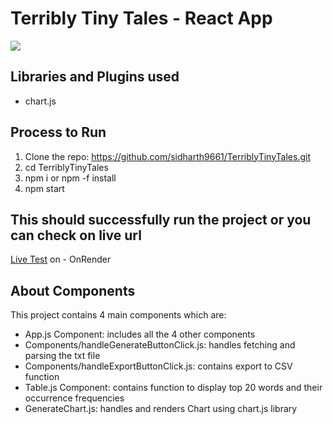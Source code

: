<h1>Terribly Tiny Tales - React App</h1>
<img src="https://github.com/sidharth9661/TerriblyTinyTales/blob/master/public/chart.jpeg">

<h2>Libraries and Plugins used</h2>
<ul>
  <li>chart.js</li>
</ul>

<h2>Process to Run</h2>
<ol>
  <li>Clone the repo: <a href='https://github.com/sidharth9661/TerriblyTinyTales.git'>https://github.com/sidharth9661/TerriblyTinyTales.git</a></li>
  <li>cd TerriblyTinyTales</li>
  <li>npm i or npm -f install</li>
  <li>npm start</li>
</ol>

<h2>This should successfully run the project or you can check on live url</h2>
<p><a target="_blank" href='https://terriblytinytales.onrender.com/'>Live Test</a> on - OnRender</p>

<h2>About Components</h2>
<p>This project contains 4 main components which are:</p>
<ul>
  <li>App.js Component: includes all the 4 other components</li>
  <li>Components/handleGenerateButtonClick.js: handles fetching and parsing the txt file</li>
  <li>Components/handleExportButtonClick.js: contains export to CSV function</li>
  <li>Table.js Component: contains function to display top 20 words and their occurrence frequencies</li>
  <li>GenerateChart.js: handles and renders Chart using chart.js library</li>
</ul>
